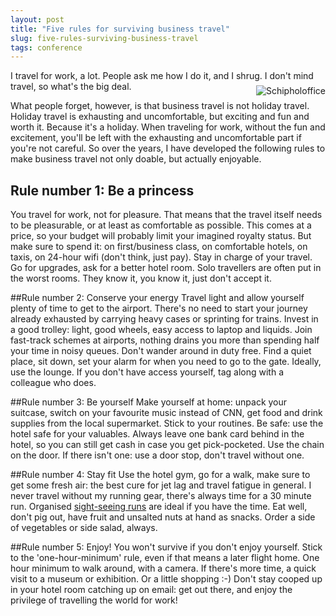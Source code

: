 ```yaml
---
layout: post
title: "Five rules for surviving business travel"
slug: five-rules-surviving-business-travel
tags: conference
---
```


 I travel for work, a lot. People ask me how I do it, and I shrug. I don't mind travel, so what's the big deal.
 <img src="https://dl.dropboxusercontent.com/u/3579694/marionsmits.net/2015/Schiphol_office.jpg" style="float:right;margin:0.5em 0em 0.5em 1em" alt="Schipholoffice">


What people forget, however, is that business travel is not holiday travel. Holiday travel is exhausting and uncomfortable, but exciting and fun and worth it. Because it's a holiday. When traveling for work, without the fun and excitement, you'll be left with the exhausting and uncomfortable part if you're not careful. So over the years, I have developed the following rules to make business travel not only doable, but actually enjoyable. 

## Rule number 1: Be a princess

You travel for work, not for pleasure. That means that the travel itself needs to be pleasurable, or at least as comfortable as possible. This comes at a price, so your budget will probably limit your imagined royalty status. But make sure to spend it: on first/business class, on comfortable hotels, on taxis, on 24-hour wifi (don't think, just pay). Stay in charge of your travel. Go for upgrades, ask for a better hotel room. Solo travellers are often put in the worst rooms. They know it, you know it, just don't accept it.

##Rule number 2: Conserve your energy 
Travel light and allow yourself plenty of time to get to the airport. There's no need to start your journey already exhausted by carrying heavy cases or sprinting for trains. Invest in a good trolley: light, good wheels, easy access to laptop and liquids. Join fast-track schemes at airports, nothing drains you more than spending half your time in noisy queues. Don't wander around in duty free. Find a quiet place, sit down, set your alarm for when you need to go to the gate. Ideally, use the lounge. If you don't have access yourself, tag along with a colleague who does. 

##Rule number 3: Be yourself 
Make yourself at home: unpack your suitcase, switch on your favourite music instead of CNN, get food and drink supplies from the local supermarket. Stick to your routines. Be safe: use the hotel safe for your valuables. Always leave one bank card behind in the hotel, so you can still get cash in case you get pick-pocketed. Use the chain on the door. If there isn't one: use a door stop, don't travel without one.

##Rule number 4: Stay fit
Use the hotel gym, go for a walk, make sure to get some fresh air: the best cure for jet lag and travel fatigue in general. I never travel without my running gear, there's always time for a 30 minute run. Organised [sight-seeing runs](http://www.gorunningtours.com) are ideal if you have the time. Eat well, don't pig out, have fruit and unsalted nuts at hand as snacks. Order a side of vegetables or side salad, always.

##Rule number 5: Enjoy! 
You won't survive if you don't enjoy yourself. Stick to the 'one-hour-minimum' rule, even if that means a later flight home. One hour minimum to walk around, with a camera. If there's more time, a quick visit to a museum or exhibition. Or a little shopping :-) Don't stay cooped up in your hotel room catching up on email: get out there, and enjoy the privilege of travelling the world for work!
